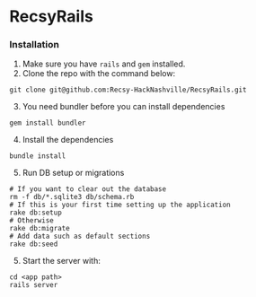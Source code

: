 RecsyRails
==========

### Installation

1. Make sure you have `rails` and `gem` installed. 
2. Clone the repo with the command below:
```
git clone git@github.com:Recsy-HackNashville/RecsyRails.git
```
3. You need bundler before you can install dependencies
```
gem install bundler
```
4. Install the dependencies
```
bundle install
```
5. Run DB setup or migrations
```
# If you want to clear out the database
rm -f db/*.sqlite3 db/schema.rb
# If this is your first time setting up the application
rake db:setup
# Otherwise
rake db:migrate
# Add data such as default sections
rake db:seed
```
5. Start the server with:
```
cd <app path>
rails server
```
